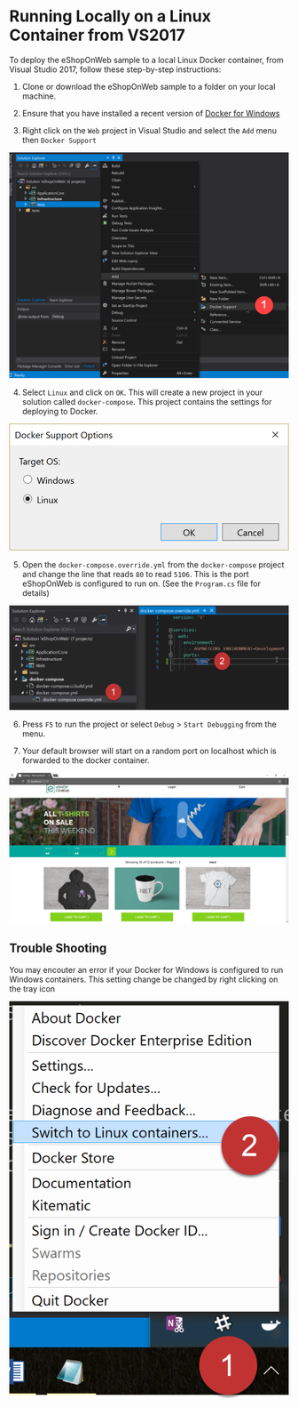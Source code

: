 # Running Locally on a Linux Container from VS2017

To deploy the eShopOnWeb sample to a local Linux Docker container, from Visual Studio 2017, follow these step-by-step instructions:

1. Clone or download the eShopOnWeb sample to a folder on your local machine.

2. Ensure that you have installed a recent version of [Docker for Windows](https://www.docker.com/docker-windows)

3. Right click on the `Web` project in Visual Studio and select the `Add` menu then `Docker Support`

![Add docker support by clicking Add > Docker Support.](3-1.png)

4. Select `Linux` and click on `OK`.  This will create a new project in your solution called `docker-compose`. This project contains the settings for deploying to Docker. 

![Select Linux from the Docker Support Options](3-2.png)

5. Open the `docker-compose.override.yml` from the `docker-compose` project and change the line that reads `80` to read `5106`. This is the port eShopOnWeb is configured to run on. (See the `Program.cs` file for details)

![Update the port override.](3-3.png)

6. Press `F5` to run the project or select `Debug` > `Start Debugging` from the menu.

7. Your default browser will start on a random port on localhost which is forwarded to the docker container. 

![The eShopOnline web application running in a Linux container](3-4.png)

## Trouble Shooting

You may encouter an error if your Docker for Windows is configured to run Windows containers. This setting change be changed by right clicking on the tray icon 

![Change the sort of containers docker uses by default.](3-5.png)